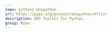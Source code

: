 ```yaml
---
name: python2-dnspython
url: https://pypi.org/project/dnspython/#files
description: DNS Toolkit for Python.
group: None
---
```

